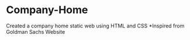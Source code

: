 # Company-Home

Created a company home static web using HTML and CSS
*Inspired from Goldman Sachs Website
